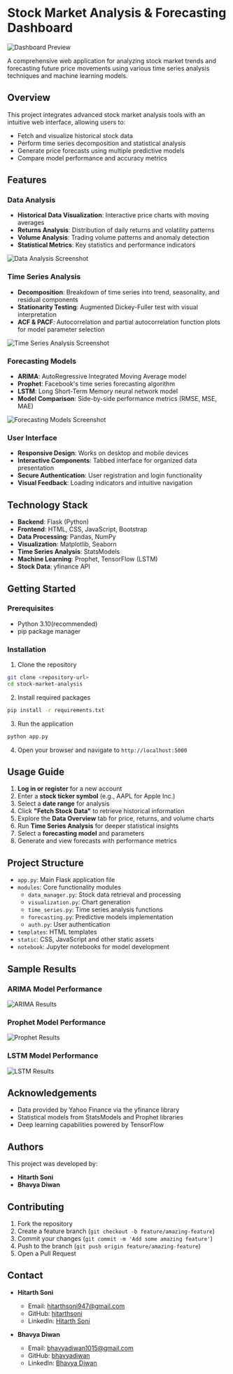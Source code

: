 # Stock Market Analysis & Forecasting Dashboard

![Dashboard Preview](![image](https://github.com/user-attachments/assets/45367fb3-517a-4829-858f-ad7e3199e09f)
)

A comprehensive web application for analyzing stock market trends and forecasting future price movements using various time series analysis techniques and machine learning models.

## Overview

This project integrates advanced stock market analysis tools with an intuitive web interface, allowing users to:
- Fetch and visualize historical stock data
- Perform time series decomposition and statistical analysis
- Generate price forecasts using multiple predictive models
- Compare model performance and accuracy metrics

## Features

### Data Analysis
- **Historical Data Visualization**: Interactive price charts with moving averages
- **Returns Analysis**: Distribution of daily returns and volatility patterns
- **Volume Analysis**: Trading volume patterns and anomaly detection
- **Statistical Metrics**: Key statistics and performance indicators

![Data Analysis Screenshot](![image](https://github.com/user-attachments/assets/d075aa0a-3a3e-456a-8df9-4acc03bdfffd)
)

### Time Series Analysis
- **Decomposition**: Breakdown of time series into trend, seasonality, and residual components
- **Stationarity Testing**: Augmented Dickey-Fuller test with visual interpretation
- **ACF & PACF**: Autocorrelation and partial autocorrelation function plots for model parameter selection

![Time Series Analysis Screenshot](![image](https://github.com/user-attachments/assets/5e856b4a-7c3d-4968-84f1-700716090ec0)
)

### Forecasting Models
- **ARIMA**: AutoRegressive Integrated Moving Average model
- **Prophet**: Facebook's time series forecasting algorithm
- **LSTM**: Long Short-Term Memory neural network model
- **Model Comparison**: Side-by-side performance metrics (RMSE, MSE, MAE)

![Forecasting Models Screenshot](![image](https://github.com/user-attachments/assets/9b21cb1c-d83c-41fa-ace0-7f765ff66c8f)
)

### User Interface
- **Responsive Design**: Works on desktop and mobile devices
- **Interactive Components**: Tabbed interface for organized data presentation
- **Secure Authentication**: User registration and login functionality
- **Visual Feedback**: Loading indicators and intuitive navigation

## Technology Stack

- **Backend**: Flask (Python)
- **Frontend**: HTML, CSS, JavaScript, Bootstrap
- **Data Processing**: Pandas, NumPy
- **Visualization**: Matplotlib, Seaborn
- **Time Series Analysis**: StatsModels
- **Machine Learning**: Prophet, TensorFlow (LSTM)
- **Stock Data**: yfinance API

## Getting Started

### Prerequisites
- Python 3.10(recommended)
- pip package manager

### Installation

1. Clone the repository
```bash
git clone <repository-url>
cd stock-market-analysis
```

2. Install required packages
```bash
pip install -r requirements.txt
```

3. Run the application
```bash
python app.py
```

4. Open your browser and navigate to `http://localhost:5000`

## Usage Guide

1. **Log in or register** for a new account
2. Enter a **stock ticker symbol** (e.g., AAPL for Apple Inc.)
3. Select a **date range** for analysis
4. Click **"Fetch Stock Data"** to retrieve historical information
5. Explore the **Data Overview** tab for price, returns, and volume charts
6. Run **Time Series Analysis** for deeper statistical insights
7. Select a **forecasting model** and parameters
8. Generate and view forecasts with performance metrics

## Project Structure

- `app.py`: Main Flask application file
- `modules`: Core functionality modules
  - `data_manager.py`: Stock data retrieval and processing
  - `visualization.py`: Chart generation
  - `time_series.py`: Time series analysis functions
  - `forecasting.py`: Predictive models implementation
  - `auth.py`: User authentication
- `templates`: HTML templates
- `static`: CSS, JavaScript and other static assets
- `notebook`: Jupyter notebooks for model development

## Sample Results

### ARIMA Model Performance
![ARIMA Results](![image](https://github.com/user-attachments/assets/24d3f6de-5933-49e8-88fe-7273158e9614)
)

### Prophet Model Performance
![Prophet Results](![image](https://github.com/user-attachments/assets/d29a37d5-6277-444d-923d-77b40fb4ab8e)
)

### LSTM Model Performance
![LSTM Results](![image](https://github.com/user-attachments/assets/357b6583-aaef-4a1a-a9a5-c1638ff85317)
)


## Acknowledgements

- Data provided by Yahoo Finance via the yfinance library
- Statistical models from StatsModels and Prophet libraries
- Deep learning capabilities powered by TensorFlow

## Authors

This project was developed by:

- **Hitarth Soni**
- **Bhavya Diwan**

## Contributing

1. Fork the repository
2. Create a feature branch (`git checkout -b feature/amazing-feature`)
3. Commit your changes (`git commit -m 'Add some amazing feature'`)
4. Push to the branch (`git push origin feature/amazing-feature`)
5. Open a Pull Request

## Contact

- **Hitarth Soni**
  - Email: hitarthsoni947@gmail.com
  - GitHub: [hitarthsoni](https://github.com/hitarth0710)
  - LinkedIn: [Hitarth Soni](https://www.linkedin.com/in/hitarth-soni-80a18a299/)

- **Bhavya Diwan**
  - Email: bhavyadiwan1015@gmail.com
  - GitHub: [bhavyadiwan](https://github.com/diwanbhavya)
  - LinkedIn: [Bhavya Diwan](https://www.linkedin.com/in/bhavya-diwan-267382253?utm_source=share&utm_campaign=share_via&utm_content=profile&utm_medium=android_app)
